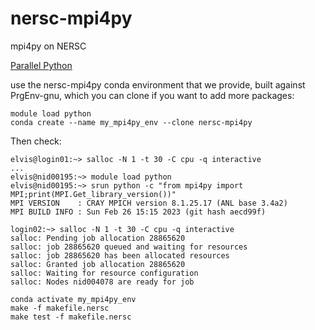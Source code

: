 # nersc-mpi4py
mpi4py on NERSC

[Parallel Python](https://docs.nersc.gov/development/languages/python/parallel-python/)

use the nersc-mpi4py conda environment that we provide, built against PrgEnv-gnu, which you can clone if you want to add more packages:

```
module load python
conda create --name my_mpi4py_env --clone nersc-mpi4py
```

Then check:

```
elvis@login01:~> salloc -N 1 -t 30 -C cpu -q interactive
...
elvis@nid00195:~> module load python
elvis@nid00195:~> srun python -c "from mpi4py import MPI;print(MPI.Get_library_version())"
MPI VERSION    : CRAY MPICH version 8.1.25.17 (ANL base 3.4a2)
MPI BUILD INFO : Sun Feb 26 15:15 2023 (git hash aecd99f)
```


```
login02:~> salloc -N 1 -t 30 -C cpu -q interactive
salloc: Pending job allocation 28865620
salloc: job 28865620 queued and waiting for resources
salloc: job 28865620 has been allocated resources
salloc: Granted job allocation 28865620
salloc: Waiting for resource configuration
salloc: Nodes nid004078 are ready for job
```

```
conda activate my_mpi4py_env
make -f makefile.nersc
make test -f makefile.nersc
```


